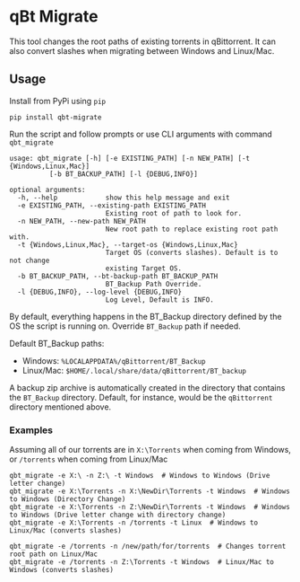 # qBt Migrate


This tool changes the root paths of existing torrents in qBittorrent.
It can also convert slashes when migrating between Windows and Linux/Mac.


## Usage

Install from PyPi using `pip`

    pip install qbt-migrate
    
    
Run the script and follow prompts or use CLI arguments with command `qbt_migrate`

    usage: qbt_migrate [-h] [-e EXISTING_PATH] [-n NEW_PATH] [-t {Windows,Linux,Mac}]
              [-b BT_BACKUP_PATH] [-l {DEBUG,INFO}]
    
    optional arguments:
      -h, --help            show this help message and exit
      -e EXISTING_PATH, --existing-path EXISTING_PATH
                            Existing root of path to look for.
      -n NEW_PATH, --new-path NEW_PATH
                            New root path to replace existing root path with.
      -t {Windows,Linux,Mac}, --target-os {Windows,Linux,Mac}
                            Target OS (converts slashes). Default is to not change
                            existing Target OS.
      -b BT_BACKUP_PATH, --bt-backup-path BT_BACKUP_PATH
                            BT_Backup Path Override. 
      -l {DEBUG,INFO}, --log-level {DEBUG,INFO}
                            Log Level, Default is INFO.


By default, everything happens in the BT_Backup directory defined by the OS the script is running on.
Override `BT_Backup` path if needed.

Default BT_Backup paths:
* Windows: `%LOCALAPPDATA%/qBittorrent/BT_Backup`
* Linux/Mac: `$HOME/.local/share/data/qBittorrent/BT_backup`

A backup zip archive is automatically created in the directory that contains
the `BT_Backup` directory. Default, for instance, would be the `qBittorrent` directory mentioned above.

### Examples
Assuming all of our torrents are in `X:\Torrents` when coming from Windows, or `/torrents` when coming from Linux/Mac

    qbt_migrate -e X:\ -n Z:\ -t Windows  # Windows to Windows (Drive letter change)
    qbt_migrate -e X:\Torrents -n X:\NewDir\Torrents -t Windows  # Windows to Windows (Directory Change)
    qbt_migrate -e X:\Torrents -n Z:\NewDir\Torrents -t Windows  # Windows to Windows (Drive letter change with directory change)
    qbt_migrate -e X:\Torrents -n /torrents -t Linux  # Windows to Linux/Mac (converts slashes)
    
    qbt_migrate -e /torrents -n /new/path/for/torrents  # Changes torrent root path on Linux/Mac
    qbt_migrate -e /torrents -n Z:\Torrents -t Windows  # Linux/Mac to Windows (converts slashes)
